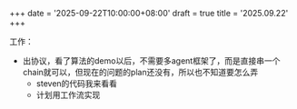 +++
date = '2025-09-22T10:00:00+08:00'
draft = true
title = '2025.09.22'
+++


工作：
- 出协议，看了算法的demo以后，不需要多agent框架了，而是直接串一个chain就可以，但现在的问题的plan还没有，所以也不知道要怎么弄
  - steven的代码我来看看
  - 计划用工作流实现